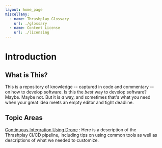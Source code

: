 ```yaml
---
layout: home_page
miscellany:
  - name: Thrashplay Glossary
    url: ./glossary
  - name: Content License
    url: ./licensing
---
```

# Introduction

## What is This?
This is a repository of knowledge -- captured in code and commentary -- on how
to develop software. Is this the *best* way to develop software? Maybe. Maybe not.
But it is *a* way, and sometimes that's what you need when your great idea meets
an empty editor and tight deadline.

## Topic Areas

[Continuous Integration Using Drone](./ci)
: Here is a description of the Thrashplay CI/CD pipeline, including tips on using
  common tools as well as descriptions of what we needed to customize.

